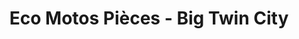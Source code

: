 ---
title: "Eco Motos Pièces - Big Twin City"
url: /beauvais/eco-motos-pieces-big-twin-city/
shop: moto
---